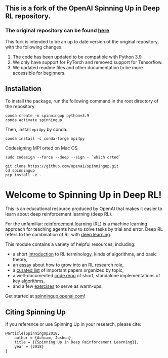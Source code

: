 ## This is a fork of the OpenAI Spinning Up in Deep RL repository.
### The original repository can be found [here](https://github.com/openai/spinningup)

This fork is intended to be an up to date version of the original repository, with the following changes:
1. The code has been updated to be compatible with Python 3.9
2. We only have support for PyTorch and removed support for Tensorflow.
3. We updated readme files and other documentation to be more accessible for beginners.

Installation
------------
To install the package, run the following command in the root directory of the repository:
```
conda create -n spinningup python=3.9
conda activate spinningup
```
Then, install `mpi4py` by conda:
```
conda install -c conda-forge mpi4py
```
Codesigning MPI orted on Mac OS
```
sudo codesign --force --deep --sign - `which orted`
```

```
git clone https://github.com/openai/spinningup.git
cd spinningup
pip install -e .
```

Welcome to Spinning Up in Deep RL!
==================================

This is an educational resource produced by OpenAI that makes it easier to learn about deep reinforcement learning (deep RL).

For the unfamiliar: [reinforcement learning](https://en.wikipedia.org/wiki/Reinforcement_learning) (RL) is a machine learning approach for teaching agents how to solve tasks by trial and error. Deep RL refers to the combination of RL with [deep learning](http://ufldl.stanford.edu/tutorial/).

This module contains a variety of helpful resources, including:

- a short [introduction](https://spinningup.openai.com/en/latest/spinningup/rl_intro.html) to RL terminology, kinds of algorithms, and basic theory,
- an [essay](https://spinningup.openai.com/en/latest/spinningup/spinningup.html) about how to grow into an RL research role,
- a [curated list](https://spinningup.openai.com/en/latest/spinningup/keypapers.html) of important papers organized by topic,
- a well-documented [code repo](https://github.com/openai/spinningup) of short, standalone implementations of key algorithms,
- and a few [exercises](https://spinningup.openai.com/en/latest/spinningup/exercises.html) to serve as warm-ups.

Get started at [spinningup.openai.com](https://spinningup.openai.com)!


Citing Spinning Up
------------------

If you reference or use Spinning Up in your research, please cite:

```
@article{SpinningUp2018,
    author = {Achiam, Joshua},
    title = {{Spinning Up in Deep Reinforcement Learning}},
    year = {2018}
}
```
